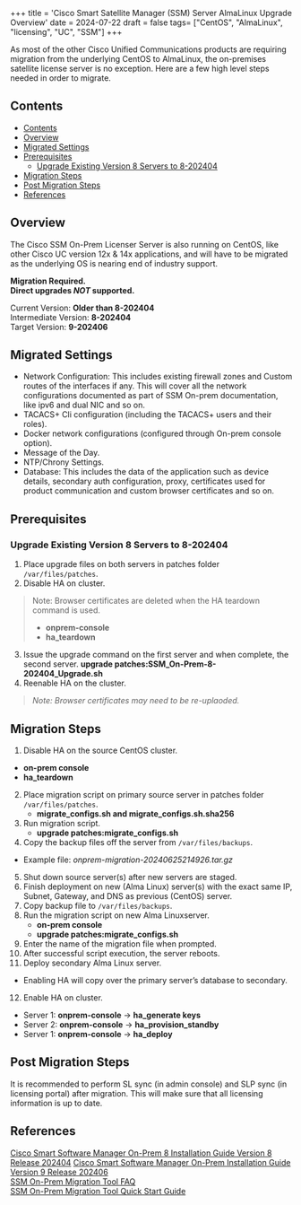 +++
title = 'Cisco Smart Satellite Manager (SSM) Server AlmaLinux Upgrade Overview'
date = 2024-07-22
draft = false
tags= ["CentOS", "AlmaLinux", "licensing", "UC", "SSM"]
+++

As most of the other Cisco Unified Communications products are requiring migration from the underlying CentOS to AlmaLinux, the on-premises satellite license server is no exception. Here are a few high level steps needed in order to migrate.

<!--more-->

## Contents
- [Contents](#contents)
- [Overview](#overview)
- [Migrated Settings](#migrated-settings)
- [Prerequisites](#prerequisites)
  - [Upgrade Existing Version 8 Servers to 8-202404](#upgrade-existing-version-8-servers-to-8-202404)
- [Migration Steps](#migration-steps)
- [Post Migration Steps](#post-migration-steps)
- [References](#references)

## Overview
The Cisco SSM On-Prem Licenser Server is also running on CentOS, like other Cisco UC version 12x & 14x applications, and will have to be migrated as the underlying OS is nearing end of industry support.

**Migration Required.**  
**Direct upgrades _NOT_ supported.**

Current Version: **Older than 8-202404**  
Intermediate Version: **8-202404**  
Target Version: **9-202406**  


## Migrated Settings
* Network Configuration: This includes existing firewall zones and Custom routes of the interfaces if any. This will cover all the network configurations documented as part of SSM On-prem documentation, like ipv6 and dual NIC and so on.  
* TACACS+ Cli configuration (including the TACACS+ users and their roles).
* Docker network configurations (configured through On-prem console option).
* Message of the Day.
* NTP/Chrony Settings.
* Database: This includes the data of the application such as device details, secondary auth configuration, proxy, certificates used for product communication and custom browser certificates and so on. 

## Prerequisites
### Upgrade Existing Version 8 Servers to 8-202404
1. Place upgrade files on both servers in patches folder `/var/files/patches`.
2. Disable HA on cluster. 
> Note: Browser certificates are deleted when the HA teardown command is used.  
> * **onprem-console** 
> * **ha_teardown**
3. Issue the upgrade command on the first server and when complete, the second server.
**upgrade patches:SSM_On-Prem-8-202404_Upgrade.sh**
4. Reenable HA on the cluster.
> *Note: Browser certificates may need to be re-uplaoded.*

## Migration Steps
1. Disable HA on the source CentOS cluster.
* **on-prem console**
* **ha_teardown**
2. Place migration script on primary source server in patches folder `/var/files/patches`.
   * **migrate_configs.sh  and migrate_configs.sh.sha256**
3. Run migration script.
   * **upgrade patches:migrate_configs.sh**
4.  Copy the backup files off the server from `/var/files/backups`.
   * Example file:  *onprem-migration-20240625214926.tar.gz*
5. Shut down source server(s) after new servers are staged.
6. Finish deployment on new (Alma Linux) server(s) with the exact same IP, Subnet, Gateway, and DNS as previous (CentOS) server.
7. Copy backup file to `/var/files/backups`.
8. Run the migration script on new Alma Linuxserver.
   * **on-prem console**
   * **upgrade patches:migrate_configs.sh**
9. Enter the name of the migration file when prompted.
10. After successful script execution, the server reboots.
11. Deploy secondary Alma Linux server.
* Enabling HA will copy over the primary server’s database to secondary.
12. Enable HA on cluster.
* Server 1: **onprem-console** -> **ha_generate keys**
* Server 2: **onprem-console** -> **ha_provision_standby**
* Server 1: **onprem-console** -> **ha_deploy**

## Post Migration Steps
It is recommended to perform SL sync (in admin console) and SLP sync (in licensing portal) after migration. This will make sure that all licensing information is up to date. 

## References
[Cisco Smart Software Manager On-Prem 8 Installation Guide Version 8 Release 202404](https://www.cisco.com/web/software/286326948/168202/SSM_On-Prem_8_Installation_Guide.pdf) 
[Cisco Smart Software Manager On-Prem Installation Guide Version 9 Release 202406](https://www.cisco.com/web/software/286326948/168546/SSM_On-Prem_9_Installation_Guide.pdf)  
[SSM On-Prem Migration Tool FAQ](https://www.cisco.com/web/software/286326948/168546/SSM_On-Prem_9_Migration_Tool_FAQ.pdf)  
[SSM On-Prem Migration Tool Quick Start Guide](https://www.cisco.com/web/software/286326948/168546/SSM_On-Prem_9_Migration_Tool_Quick_Start_Guide.pdf)
